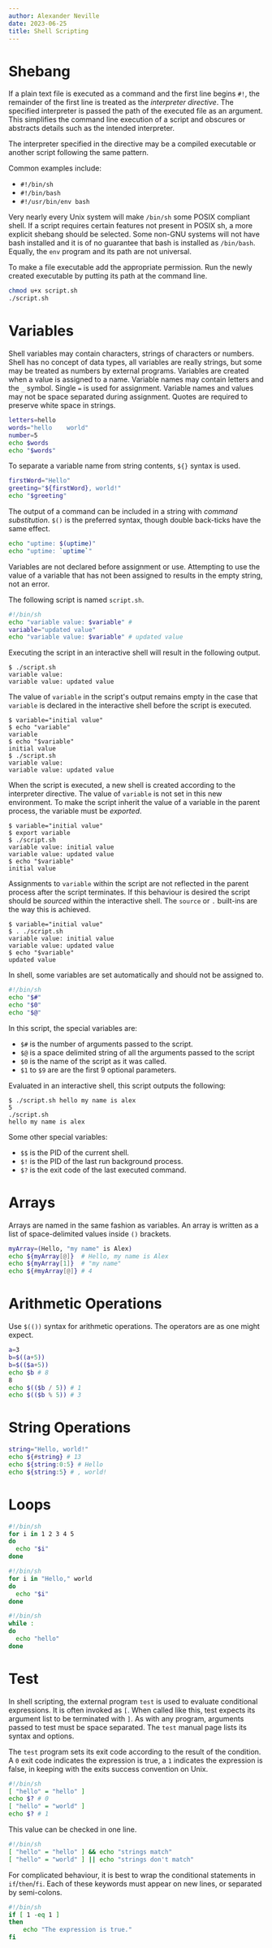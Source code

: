 ```yaml
---
author: Alexander Neville
date: 2023-06-25
title: Shell Scripting
---
```


# Shebang

If a plain text file is executed as a command and the first line begins
`#!`, the remainder of the first line is treated as the _interpreter
directive_. The specified interpreter is passed the path of the executed
file as an argument. This simplifies the command line execution of a
script and obscures or abstracts details such as the intended
interpreter.

The interpreter specified in the directive may be a compiled executable
or another script following the same pattern.

Common examples include:

- `#!/bin/sh`
- `#!/bin/bash`
- `#!/usr/bin/env bash`

Very nearly every Unix system will make `/bin/sh` some POSIX compliant
shell. If a script requires certain features not present in POSIX sh, a
more explicit shebang should be selected. Some non-GNU systems will not
have bash installed and it is of no guarantee that bash is installed as
`/bin/bash`. Equally, the `env` program and its path are not universal.

To make a file executable add the appropriate permission. Run the newly
created executable by putting its path at the command line.

```sh
chmod u+x script.sh
./script.sh
```

# Variables

Shell variables may contain characters, strings of characters or
numbers. Shell has no concept of data types, all variables are really
strings, but some may be treated as numbers by external programs.
Variables are created when a value is assigned to a name. Variable names
may contain letters and the `_` symbol. Single `=` is used for
assignment. Variable names and values may not be space separated during
assignment. Quotes are required to preserve white space in strings.

```sh
letters=hello
words="hello    world"
number=5
echo $words
echo "$words"
```

To separate a variable name from string contents, `${}` syntax is used.

```sh
firstWord="Hello"
greeting="${firstWord}, world!"
echo "$greeting"
```

The output of a command can be included in a string with _command
substitution_. `$()` is the preferred syntax, though double back-ticks
have the same effect.

```sh
echo "uptime: $(uptime)"
echo "uptime: `uptime`"
```

Variables are not declared before assignment or use. Attempting to use
the value of a variable that has not been assigned to results in the
empty string, not an error.

The following script is named `script.sh`.

```sh
#!/bin/sh
echo "variable value: $variable" #
variable="updated value"
echo "variable value: $variable" # updated value
```

Executing the script in an interactive shell will result in the
following output.

```language-plaintext
$ ./script.sh
variable value:
variable value: updated value
```

The value of `variable` in the script's output remains empty in the case
that `variable` is declared in the interactive shell before the script
is executed.

```language-plaintext
$ variable="initial value"
$ echo "variable"
variable
$ echo "$variable"
initial value
$ ./script.sh
variable value:
variable value: updated value
```

When the script is executed, a new shell is created according to the
interpreter directive. The value of `variable` is not set in this new
environment. To make the script inherit the value of a variable in the
parent process, the variable must be _exported_.

```language-plaintext
$ variable="initial value"
$ export variable
$ ./script.sh
variable value: initial value
variable value: updated value
$ echo "$variable"
initial value
```

Assignments to `variable` within the script are not reflected in the
parent process after the script terminates. If this behaviour is desired
the script should be _sourced_ within the interactive shell. The
`source` or `.` built-ins are the way this is achieved.

```language-plaintext
$ variable="initial value"
$ . ./script.sh
variable value: initial value
variable value: updated value
$ echo "$variable"
updated value
```

In shell, some variables are set automatically and should not be
assigned to.

```sh
#!/bin/sh
echo "$#"
echo "$0"
echo "$@"
```

In this script, the special variables are:

- `$#` is the number of arguments passed to the script.
- `$@` is a space delimited string of all the arguments passed to the
  script
- `$0` is the name of the script as it was called.
- `$1` to `$9` are are the first 9 optional parameters.

Evaluated in an interactive shell, this script outputs the following:

```language-plaintext
$ ./script.sh hello my name is alex
5
./script.sh
hello my name is alex
```

Some other special variables:

- `$$` is the PID of the current shell.
- `$!` is the PID of the last run background process.
- `$?` is the exit code of the last executed command.

# Arrays

Arrays are named in the same fashion as variables. An array is written
as a list of space-delimited values inside `()` brackets.

```sh
myArray=(Hello, "my name" is Alex)
echo ${myArray[@]}  # Hello, my name is Alex
echo ${myArray[1]}  # "my name"
echo ${#myArray[@]} # 4
```

# Arithmetic Operations

Use `$(())` syntax for arithmetic operations. The operators are as one
might expect.

```sh
a=3
b=$((a+5))
b=$(($a+5))
echo $b # 8
8
echo $(($b / 5)) # 1
echo $(($b % 5)) # 3
```

# String Operations

```sh
string="Hello, world!"
echo ${#string} # 13
echo ${string:0:5} # Hello
echo ${string:5} # , world!
```

# Loops

```sh
#!/bin/sh
for i in 1 2 3 4 5
do
  echo "$i"
done
```

```sh
#!/bin/sh
for i in "Hello," world
do
  echo "$i"
done
```

```sh
#!/bin/sh
while :
do
  echo "hello"
done
```

# Test

In shell scripting, the external program `test` is used to evaluate
conditional expressions. It is often invoked as `[`. When called like
this, test expects its argument list to be terminated with `]`. As with
any program, arguments passed to test must be space separated. The
`test` manual page lists its syntax and options.

The `test` program sets its exit code according to the result of the
condition. A `0` exit code indicates the expression is true, a `1`
indicates the expression is false, in keeping with the exits success
convention on Unix.

```sh
#!/bin/sh
[ "hello" = "hello" ]
echo $? # 0
[ "hello" = "world" ]
echo $? # 1
```

This value can be checked in one line.

```sh
#!/bin/sh
[ "hello" = "hello" ] && echo "strings match"
[ "hello" = "world" ] || echo "strings don't match"
```

For complicated behaviour, it is best to wrap the conditional statements
in `if`/`then`/`fi`. Each of these keywords must appear on new lines, or
separated by semi-colons.

```sh
#!/bin/sh
if [ 1 -eq 1 ]
then
    echo "The expression is true."
fi
```
